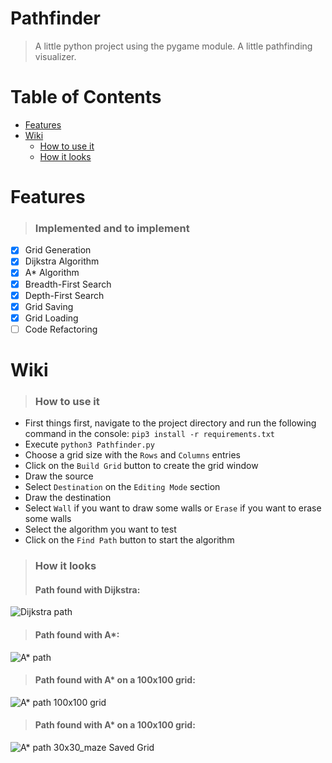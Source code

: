 Pathfinder
==========

> A little python project using the pygame module. A little pathfinding visualizer.

Table of Contents
=================

<!--ts-->
  * [Features](#features)
  * [Wiki](#wiki)
    * [How to use it](#htu)
    * [How it looks](#hil)
<!--te-->
###

<a name="features"></a>
Features 
========

> ### Implemented and to implement

- [x] Grid Generation
- [x] Dijkstra Algorithm
- [x] A* Algorithm
- [x] Breadth-First Search 
- [x] Depth-First Search
- [x] Grid Saving
- [x] Grid Loading 
- [ ] Code Refactoring

<a name="wiki"></a>
Wiki
====

<a name="htu"></a>
> ### How to use it
- First things first, navigate to the project directory and run the following command in the console: `pip3 install -r requirements.txt`
- Execute `python3 Pathfinder.py`
- Choose a grid size with the `Rows` and `Columns` entries
- Click on the `Build Grid` button to create the grid window
- Draw the source
- Select `Destination` on the `Editing Mode` section
- Draw the destination
- Select `Wall` if you want to draw some walls or `Erase` if you want to erase some walls
- Select the algorithm you want to test
- Click on the `Find Path` button to start the algorithm
<a name="hil"></a>
> ### How it looks
> #### Path found with Dijkstra:
![Dijkstra path](https://i.imgur.com/mGpTEWT.png)
> #### Path found with A*:
![A* path](https://i.imgur.com/Vg6liqd.png)
> #### Path found with A* on a 100x100 grid:
![A* path 100x100 grid](https://i.imgur.com/PHEboSc.png)
> #### Path found with A* on a 100x100 grid:
![A* path 30x30_maze Saved Grid](https://i.imgur.com/QdkYmjV.png)

